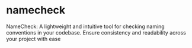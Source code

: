 # namecheck
NameCheck: A lightweight and intuitive tool for checking naming conventions in your codebase. Ensure consistency and readability across your project with ease

